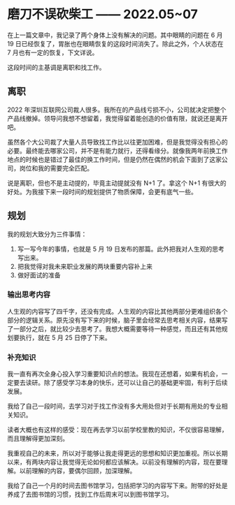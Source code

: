 # 磨刀不误砍柴工 —— 2022.05~07


在上一篇文章中，我记录了两个身体上没有解决的问题。其中眼睛的问题在 6 月 19 日已经恢复了，胃胀也在眼睛恢复的这段时间消失了。除此之外，个人状态在 7 月也有一定的恢复，下文详说。

这段时间的主基调是离职和找工作。

## 离职

2022 年深圳互联网公司裁人很多。我所在的产品线亏损不小，公司就决定把整个产品线撤掉。领导问我想不想留着，我觉得留着能创造的价值有限，就说还是离开吧。

虽然各个大公司裁了大量人员导致找工作比以往更加困难，但是我觉得没有担心的必要。最终能去哪家公司，并不是有能力就行，还得看缘分。就像我两年前换工作地点的时候也是错过了最佳的换工作时间，但是仍然在偶然的机会下面到了这家公司，岗位和我的需要完全匹配。

说是离职，但也不是主动提的，毕竟主动提就没有 N+1 了。拿这个 N+1 有很大的好处。为我接下来一段时间的规划提供了物质保障，会更有底气一些。

## 规划

我的规划大致分为三件事情：

1. 写一写今年的事情，也就是 5 月 19 日发布的那篇。此外把我对人生观的思考写出来。
2. 把我觉得对我未来职业发展的两块重要内容补上来
3. 做好面试的准备

### 输出思考内容

人生观的内容写了四千字，还没有完成。人生观的内容比其他两部分更难组织各个部分的逻辑关系。原先没有写下来的时候，脑子里会经常去思考相关内容，结果写了一部分之后，就比较少去思考了。我想大概需要等待一种感觉，而且还有其他规划要执行，就在 5 月 25 日停了下来。

### 补充知识

我一直有再次全身心投入学习重要知识点的想法。我现在还想着，如果有机会，一定要去读研。除了感受学习本身的快乐，还可以让自己的基础更牢固，有利于后续发展。

我给了自己一段时间，去学习对于找工作没有多大用处但对于长期有用处的专业相关知识。

读者大概也有这样的感受：现在再去学习以前学校里教的知识，不仅很容易理解，而且理解得更加深刻。

我重视自己的未来，所以对于能够让我走得更远的思想和知识更加重视。所以长期以来，有两块内容让我觉得无论如何都应该解决。以前没有理解的内容，现在要理解。以前理解的内容，要偶尔回顾，加深理解。

我给了自己一个月的时间去图书馆学习，包括把学习的内容写下来。附带的好处是养成了去图书馆的习惯，找到工作后周末可以到图书馆学习。





